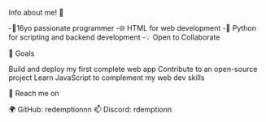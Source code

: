 Info about me! 👋

-🚀16yo passionate programmer 
-🌐 HTML for web development 
-🐍 Python for scripting and backend development 
-💡 Open to Collaborate

🌟 Goals

 Build and deploy my first complete web app
 Contribute to an open-source project
 Learn JavaScript to complement my web dev skills

📧 Reach me on

  🌍 GitHub: redemptionnn
  📫 Discord: rdemptionn

